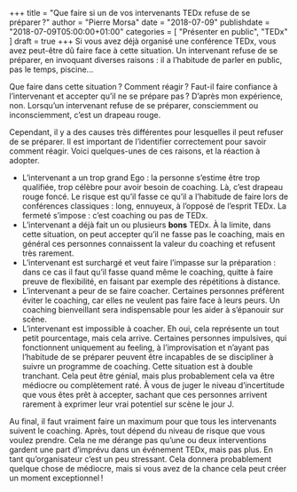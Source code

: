 +++
title      = "Que faire si un de vos intervenants TEDx refuse de se préparer ?"
author     = "Pierre Morsa"
date        = "2018-07-09"
publishdate = "2018-07-09T05:00:00+01:00" 
categories = [ "Présenter en public", "TEDx" ]
draft      = true
+++
Si vous avez déjà organisé une conférence TEDx, vous avez peut-être dû faire face à cette situation. Un intervenant refuse de se préparer, en invoquant diverses raisons : il a l’habitude de parler en public, pas le temps, piscine...

Que faire dans cette situation ? Comment réagir ? Faut-il faire confiance à l’intervenant et accepter qu’il ne se prépare pas ? D’après mon expérience, non. Lorsqu’un intervenant refuse de se préparer, consciemment ou inconsciemment, c’est un drapeau rouge.

Cependant, il y a des causes très différentes pour lesquelles il peut refuser de se préparer. Il est important de l’identifier correctement pour savoir comment réagir. Voici quelques-unes de ces raisons, et la réaction à adopter.

* L’intervenant a un trop grand Ego : la personne s’estime être trop qualifiée, trop célèbre pour avoir besoin de coaching. Là, c’est drapeau rouge foncé. Le risque est qu’il fasse ce qu’il a l’habitude de faire lors de conférences classiques : long, ennuyeux, à l’opposé de l’esprit TEDx. La fermeté s’impose : c’est coaching ou pas de TEDx.
* L’intervenant a déjà fait un ou plusieurs **bons** TEDx. À la limite, dans cette situation, on peut accepter qu’il ne fasse pas le coaching, mais en général ces personnes connaissent la valeur du coaching et refusent très rarement.
* L’intervenant est surchargé et veut faire l’impasse sur la préparation : dans ce cas il faut qu’il fasse quand même le coaching, quitte à faire preuve de flexibilité, en faisant par exemple des répétitions à distance.
* L’intervenant a peur de se faire coacher. Certaines personnes préfèrent éviter le coaching, car elles ne veulent pas faire face à leurs peurs. Un coaching bienveillant sera indispensable pour les aider à s’épanouir sur scène. 
* L’intervenant est impossible à coacher. Eh oui, cela représente un tout petit pourcentage, mais cela arrive. Certaines personnes impulsives, qui fonctionnent uniquement au feeling, à l’improvisation et n’ayant pas l’habitude de se préparer peuvent être incapables de se discipliner à suivre un programme de coaching. Cette situation est à double tranchant. Cela peut être génial, mais plus probablement cela va être médiocre ou complètement raté. À vous de juger le niveau d’incertitude que vous êtes prêt à accepter, sachant que ces personnes arrivent rarement à exprimer leur vrai potentiel sur scène le jour J.

Au final, il faut vraiment faire un maximum pour que tous les intervenants suivent le coaching. Après, tout dépend du niveau de risque que vous voulez prendre. Cela ne me dérange pas qu’une ou deux interventions gardent une part d’imprévu dans un événement TEDx, mais pas plus. En tant qu’organisateur c’est un peu stressant. Cela donnera probablement quelque chose de médiocre, mais si vous avez de la chance cela peut créer un moment exceptionnel !
